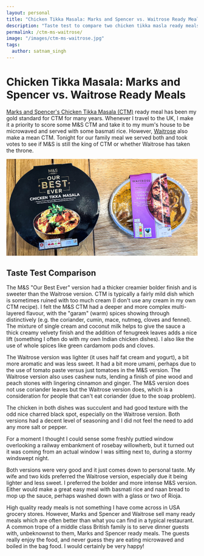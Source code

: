```yaml
---
layout: personal
title: "Chicken Tikka Masala: Marks and Spencer vs. Waitrose Ready Meals"
description: "Taste test to compare two chicken tikka masla ready meals: Marks and Spencer vs. Waitrose."
permalink: /ctm-ms-waitrose/
image: "/images/ctm-ms-waitrose.jpg"
tags:
  author: satnam_singh
---
```

# Chicken Tikka Masala: Marks and Spencer vs. Waitrose Ready Meals

[Marks and Spencer's Chicken Tikka Masala (CTM)](https://www.ocado.com/products/m-s-our-best-ever-chicken-tikka-masala-514974011) ready meal has been my gold standard for CTM for many years. Whenever I travel to the UK, I make it a priority to score some M&S CTM and take it to my mum's house to be microwaved and served with some basmati rice. However, [Waitrose](https://www.waitrose.com/ecom/products/waitrose-indian-chicken-tikka-masala/041729-20682-20683) also make a mean CTM. Tonight for our family meal we served both and took votes to see if M&S is still the king of CTM or whether Waitrose has taken the throne.

![M&S vs.Waitrose](/images/ctm-ms-waitrose.jpg)

## Taste Test Comparison
The M&S "Our Best Ever" version had a thicker creamier bolder finish and is sweeter than the Waitrose version. CTM is typically a fairly mild dish which is sometimes ruined with too much cream (I don't use any cream in my own CTM recipe). I felt the M&S CTM had a deeper and more complex multi-layered flavour, with the "garam" (warm) spices showing through distinctively (e.g. the coriander, cumin, mace, nutmeg, cloves and fennel). The mixture of single cream and coconut milk helps to give the sauce a thick creamy velvety finish and the addition of fenugreek leaves adds a nice lift (something I often do with my own Indian chicken dishes). I also like the use of whole spices like green cardamom pods and cloves.

The Waitrose version was lighter (it uses half fat cream and yogurt), a bit more aromatic and was less sweet. It had a bit more umami, perhaps due to the use of tomato paste versus just tomatoes in the M&S version. The Waitrose version also uses cashew nuts, lending a finish of pine wood and peach stones with lingering cinnamon and ginger. The M&S version does not use coriander leaves but the Waitrose version does, which is a consideration for people that can't eat coriander (due to the soap problem).

The chicken in both dishes was succulent and had good texture with the odd nice charred black spot, especially on the Waitrose version. Both versions had a decent level of seasoning and I did not feel the need to add any more salt or pepper.

For a moment I thought I could sense some freshly puttied window overlooking a railway embankment of rosebay willowherb, but it turned out it was coming from an actual window I was sitting next to, during a stormy windswept night.

Both versions were very good and it just comes down to personal taste. My wife and two kids preferred the Waitrose version, especially due it being lighter and less sweet. I preferred the bolder and more intense M&S version. Either would make a great easy meal with basmati rice and naan bread to mop up the sauce, perhaps washed down with a glass or two of Rioja.

High quality ready meals is not something I have come across in USA grocery stores. However, Marks and Spencer and Waitrose sell many ready meals which are often better than what you can find in a typical restaurant. A common trope of a middle class British family is to serve dinner guests with, unbeknownst to them, Marks and Spencer ready meals. The guests really enjoy the food, and never guess they are eating microwaved and boiled in the bag food. I would certainly be very happy!




